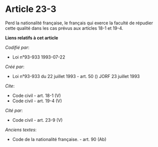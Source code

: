 # Article 23-3

Perd la nationalité française, le français qui exerce la faculté de répudier cette qualité dans les cas prévus aux articles
18-1 et 19-4.

**Liens relatifs à cet article**

_Codifié par_:

  - Loi n°93-933 1993-07-22

_Créé par_:

  - Loi n°93-933 du 22 juillet 1993 - art. 50 () JORF 23 juillet 1993

_Cite_:

  - Code civil - art. 18-1 (V)
  - Code civil - art. 19-4 (V)

_Cité par_:

  - Code civil - art. 23-9 (V)

_Anciens textes_:

  - Code de la nationalité française. - art. 90 (Ab)
